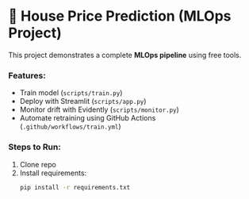 # 🏡 House Price Prediction (MLOps Project)

This project demonstrates a complete **MLOps pipeline** using free tools.

### Features:
- Train model (`scripts/train.py`)
- Deploy with Streamlit (`scripts/app.py`)
- Monitor drift with Evidently (`scripts/monitor.py`)
- Automate retraining using GitHub Actions (`.github/workflows/train.yml`)


### Steps to Run:
1. Clone repo
2. Install requirements:
   ```bash
   pip install -r requirements.txt
